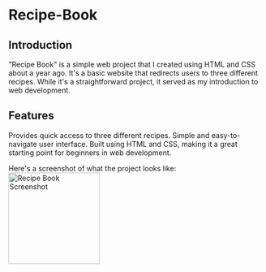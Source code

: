 # Recipe-Book
## Introduction
"Recipe Book" is a simple web project that I created using HTML and CSS about a year ago. It's a basic website that redirects users to three different recipes. While it's a straightforward project, it served as my introduction to web development.

## Features
Provides quick access to three different recipes.
Simple and easy-to-navigate user interface.
Built using HTML and CSS, making it a great starting point for beginners in web development.

Here's a screenshot of what the project looks like:
<img src="https://github.com/PriyamvadaP/SOS-App/assets/84617427/185aaad5-0040-4e17-84d8-c9c1a0cd90c9" width="180" alt="Recipe Book Screenshot" />
